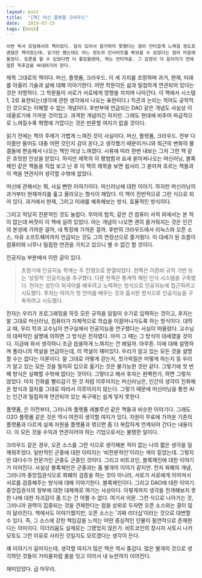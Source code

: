 ```yaml
---
layout: post
title:  "[책] 머신 플랫폼 크라우드"
date:   2019-07-15
tags: [book]
---
```


    이번 독서 모임에서의 책이었다. 일이 있어서 참가하지 못했다는 점이 안타깝게 느껴질 정도로 괜찮은 책이었는데. 읽기만 했는데도 어느 정도의 인사이트를 확보할 수 있었다는 점이 마음에 들었다. 토론을 할 수 있었다면 더 좋았을텐데, 하는 안타까움. 그 감정이 더 짙어지기 전에 얼른 독후감을 써내려가려 한다.

  제목 그대로의 책이다. 머신, 플랫폼, 크라우드. 이 세 가지를 조망하며 과거, 현재, 미래를 아울러 기술과 삶에 대해 이야기한다. 어떤 학문이든 삶과 밀접하게 연관되어 있다는 것은 자명하다. 그 학문들이 서로가 서로에게 영향을 끼치며 나아간다. 이 책에서 시스템 1, 2로 표현되는(생각에 관한 생각에서 나오는 표현이다.) 직관과 논리는 적어도 공학적인 것으로는 이해할 수 없는 개념이다. 후반부에 언급되는 DAO 같은 개념도 사실상 이데올로기에 가까운 것이었고. 과격한 개념이긴 하지만. 그래도 현대에 비추어 파급적으로 느껴질수록 혁명에 가깝다는 것은 반론할 여지가 없을 것이다.

  읽기 전에는 책의 주제가 가볍게 느껴진 것이 사실이다. 머신, 플랫폼, 크라우드. 전부 다 이름만 들어도 대충 어떤 것인지 감이 온다,고 생각했기 때문이거니와 최근의 변화의 물결들에 편승해서 나오는 책인 마냥 느껴졌다. 시류에 따라 한번 내보는 그저 그런 책 같은 흐릿한 인상을 받았다. 하지만 제목의 이 평범함과 요새 쏟아져나오는 머신러닝, 블록체인 같은 책들을 직접 보고 난 후 이 책의 제목을 보면 쉽사리 그 쏟아져 흐르는 책들과 이 책을 연관지어 생각할 수밖에 없었다.

  머신에 관해서는 뭐, 사실 뻔한 이야기이다. 머신러닝에 대한 이야기. 하지만 머신러닝의 과거부터 현재까지를 훑고 올라오는 형식이 재밌다. 이 책이 전반적으로 그런 식으로 되어 있다. 과거에서 현재, 그리고 미래를 예측해보는 방식. 효율적인 방식이다.

  그리고 적당히 전문적인 것도 놀랍다. 무어의 법칙, 같은 건 컴퓨터 서적 외에서는 본 적이 없는데 버젓이 이 책에 실려 있었다. 아는 개념이 나오면 괜히 즐거워지는 것은 인간의 본성에 가까운 걸까, 내 특징에 가까운 걸까. 후반의 크라우드에서 리눅스와 오픈 소스, 자유 소프트웨어까지 언급되는 것도 그의 연장선으로 즐거웠다. 이 대세가 된 흐름이 컴퓨터와 너무나 밀접한 연관을 가지고 있으니 별 수 없긴 할 것이다.

  인공지능 부분에서 이런 글이 있다.

<blockquote>
초창기에 인공지능 학계는 두 진영으로 분열되었다. 한쪽은 이른바 규칙 기반 또는 ‘상징적’ 인공지능을 추구했다. 다른 한쪽은 통계적 패턴 인식 시스템을 구축했다. 전자는 성인이 외국어를 배우려고 노력하는 방식으로 인공지능에 접근하려고 시도했다. 후자는 아이가 첫 언어를 배우는 것과 흡사한 방식으로 인공지능을 구축하려고 시도했다.
</blockquote>

  전자는 우리가 프로그래밍을 하듯 모든 규칙을 일일이 수기로 입력하는 것이고, 후자는 말 그대로 머신러닝, 컴퓨터가 자체적으로 학습을 이끌어나가도록 하는 방식이다. 대학교 때, 우리 학과 교수님이 연구실에서 인공지능을 연구했다는 사실이 떠올랐다. 교수님의 대략적인 설명에 의하면 그 방식은 전자였다. 아마 그 때는 그 방식이 대세였을 것이다. 지금에 와서 생각하니 조금 씁쓸하게 느껴지는 건 왜일까. 아무튼. 이에 대해 설명하며 폴라니의 역설을 언급하는데, 이 역설이 재미있다. 우리가 알고 있는 모든 것을 설명할 수는 없다는 이론이다. 말 그대로 어떻게 걷는지, 젓가락질은 어떻게 하는지 등 우리가 알고 있는 모든 것을 철저히 입으로 옮기는 것은 불가능한 것만 같다. 그렇기에 첫 번째 방식은 실패할 수밖에 없다는 것이다. 그렇다고 해서 후자는 완벽한가, 하면 그렇지 않았다. 마치 진화를 빨리감기 한 것 처럼 이루어지는 머신러닝은, 인간의 생각이 진화해온 방식과 절차를 그대로 따라서 이루어지지 않는다. 그렇기 때문에 머신러닝을 통한 AI는 인간과 밀접하게 연관되어 있는 욕구에는 쉽게 닿지 못한다.

  플랫폼, 은 이전부터, 그러니까 플랫폼 레볼루션 같은 책들과 비슷한 이야기다. 그래도 O2O 플랫폼 같은 것은 역시 여전히 생각할 여지가 있다. 자원이 무료에 가까운 기존의 플랫폼과 다르게 실제 자원을 플랫폼과 엮으면 좀 더 복잡하게 연계되어 간다는 내용이다. 이 모든 것을 수익과 연관지어야 하는 기업으로서는 불행한 일이다.

  크라우드 같은 경우, 오픈 소스를 그런 식으로 생각해본 적이 없는 나의 짧은 생각을 일깨워주었다. 일반적인 군중에 대한 이미지는 ‘비전문적인’이라는 색이 짙었는데. 그렇지만 대다수가 전문가인 군중도 군중인 것이다. 그리고 비트코인, 블록체인에 대한 이야기가 이어진다. 사실상 블록체인은 군중과는 좀 별개의 이야기 같지만. 전자 화폐의 개념, 그러니까 중앙집권식으로 화폐의 검증을 하는 것이 아니라, 서로가 서로에게 이어져서 서로를 검증해주는 방식에 대해 이야기한다. 블록체인이다. 그리고 DAO에 대한 이야기. 중앙집권식의 정부에 대한 대체제로 여기는 사상이다. 이렇게까지 생각을 전개해보지 못한 나에 대한 자괴감이 좀 드는 건 어쩔 수 없다. 여기서 의문. 그런 식으로 나아가는 것, 그러니까 권력이 집중되는 것을 견제한다는 점을 상위로 두자면 오픈 소스와는 결이 많이 달라진다. 책에서도 이야기했지만, 오픈 소스는 ‘괴짜 리더십’이라는 것으로 대변할 수 있다. 즉, 그 소스에 강한 책임감을 느끼는 어떤 중심적인 인물이 필연적으로 존재한다는 의미이다. 이더리움도 실제로는 그랬었지 않은가. 비트코인의 창시자 사토시 나카모토도 그런 이유로 사라진 것일지도 모르겠다는 생각이 든다.

  꽤 이야기가 길어지는데, 생각할 여지가 많은 책은 역시 즐겁다. 많은 별개의 것으로 생각하던 것들이 거미줄처럼 줄을 잇고 이어서 내 뉴런까지 이어진다.

  재미있었다. 급 마무리.